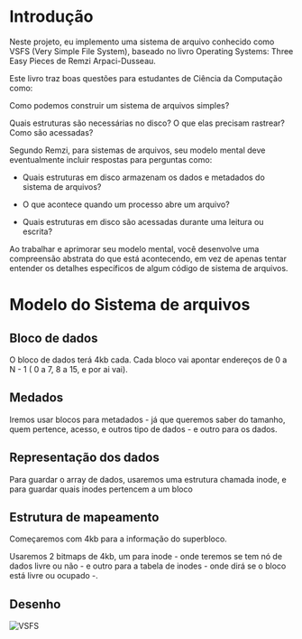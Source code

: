 # Introdução

Neste projeto, eu implemento uma sistema de arquivo conhecido como VSFS (Very Simple File System), baseado no livro Operating Systems: Three Easy Pieces de Remzi Arpaci-Dusseau.

Este livro traz boas questões para estudantes de Ciência da Computação como:

Como podemos construir um sistema de arquivos simples? 

Quais estruturas são necessárias no disco? O que elas precisam rastrear? Como são acessadas?

Segundo Remzi, para sistemas de arquivos, seu modelo mental deve eventualmente incluir respostas para perguntas como:

- Quais estruturas em disco armazenam os dados e metadados do sistema de arquivos? 

- O que acontece quando um processo abre um arquivo? 

- Quais estruturas em disco são acessadas durante uma leitura ou escrita? 

Ao trabalhar e aprimorar seu modelo mental, você desenvolve uma compreensão abstrata do que está acontecendo, em vez de apenas tentar entender os detalhes específicos de algum código de sistema de arquivos.


# Modelo do Sistema de arquivos

## Bloco de dados

O bloco de dados terá 4kb cada. Cada bloco vai apontar endereços de 0 a N - 1 ( 0 a 7, 8 a 15, e por ai vai).

## Medados

Iremos usar blocos para metadados - já que queremos saber do tamanho, quem pertence, acesso, e outros tipo de dados - e outro para os dados.

## Representação dos dados

Para guardar o array de dados, usaremos uma estrutura chamada inode, e para guardar quais inodes pertencem a um bloco

## Estrutura de mapeamento

Começaremos com 4kb para a informação do superbloco.

Usaremos 2 bitmaps de 4kb, um para inode - onde teremos se tem nó de dados livre ou não - e outro para a tabela de inodes - onde dirá se o bloco está livre ou ocupado -.

## Desenho

![VSFS](/.resources/3.png)
